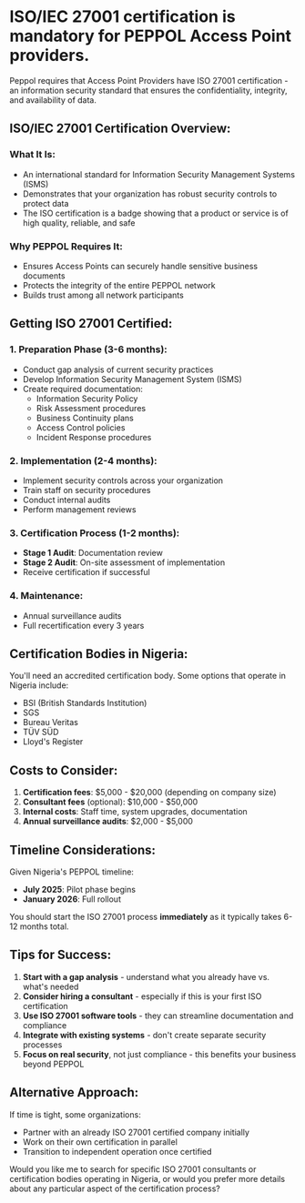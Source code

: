 # ISO/IEC 27001 certification is mandatory for PEPPOL Access Point providers.
Peppol requires that Access Point Providers have ISO 27001 certification - an information security standard that ensures the confidentiality, integrity, and availability of data.

## ISO/IEC 27001 Certification Overview:

### What It Is:
- An international standard for Information Security Management Systems (ISMS)
- Demonstrates that your organization has robust security controls to protect data
- The ISO certification is a badge showing that a product or service is of high quality, reliable, and safe

### Why PEPPOL Requires It:
- Ensures Access Points can securely handle sensitive business documents
- Protects the integrity of the entire PEPPOL network
- Builds trust among all network participants

## Getting ISO 27001 Certified:

### 1. **Preparation Phase** (3-6 months):
- Conduct gap analysis of current security practices
- Develop Information Security Management System (ISMS)
- Create required documentation:
  - Information Security Policy
  - Risk Assessment procedures
  - Business Continuity plans
  - Access Control policies
  - Incident Response procedures

### 2. **Implementation** (2-4 months):
- Implement security controls across your organization
- Train staff on security procedures
- Conduct internal audits
- Perform management reviews

### 3. **Certification Process** (1-2 months):
- **Stage 1 Audit**: Documentation review
- **Stage 2 Audit**: On-site assessment of implementation
- Receive certification if successful

### 4. **Maintenance**:
- Annual surveillance audits
- Full recertification every 3 years

## Certification Bodies in Nigeria:

You'll need an accredited certification body. Some options that operate in Nigeria include:
- BSI (British Standards Institution)
- SGS
- Bureau Veritas
- TÜV SÜD
- Lloyd's Register

## Costs to Consider:

1. **Certification fees**: $5,000 - $20,000 (depending on company size)
2. **Consultant fees** (optional): $10,000 - $50,000
3. **Internal costs**: Staff time, system upgrades, documentation
4. **Annual surveillance audits**: $2,000 - $5,000

## Timeline Considerations:

Given Nigeria's PEPPOL timeline:
- **July 2025**: Pilot phase begins
- **January 2026**: Full rollout

You should start the ISO 27001 process **immediately** as it typically takes 6-12 months total.

## Tips for Success:

1. **Start with a gap analysis** - understand what you already have vs. what's needed
2. **Consider hiring a consultant** - especially if this is your first ISO certification
3. **Use ISO 27001 software tools** - they can streamline documentation and compliance
4. **Integrate with existing systems** - don't create separate security processes
5. **Focus on real security**, not just compliance - this benefits your business beyond PEPPOL

## Alternative Approach:

If time is tight, some organizations:
- Partner with an already ISO 27001 certified company initially
- Work on their own certification in parallel
- Transition to independent operation once certified

Would you like me to search for specific ISO 27001 consultants or certification bodies operating in Nigeria, or would you prefer more details about any particular aspect of the certification process?

